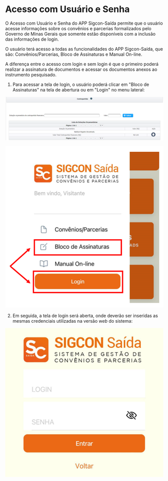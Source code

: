 # Acesso com Usuário e Senha

O Acesso com Usuário e Senha do APP Sigcon-Saída permite que o usuário acesse informações sobre os convênios e parcerias formalizados pelo Governo de Minas Gerais que somente estão disponíveis com a inclusão das informações de login.

O usuário terá acesso a todas as funcionalidades do APP Sigcon-Saída, que são: Convênios/Parcerias, Bloco de Assinaturas e Manual On-line.&#x20;

A diferença entre o acesso com login e sem login é que o primeiro poderá realizar a assinatura de documentos e acessar os documentos anexos ao instrumento pesquisado.

1. Para acessar a tela de login, o usuário poderá clicar em "Bloco de Assinaturas" na tela de abertura ou em "Login" no menu lateral:

![](<../../.gitbook/assets/image (52).png>)

![](<../../.gitbook/assets/image (2) (1) (2).png>)

2. Em seguida, a tela de login será aberta, onde deverão ser inseridas as mesmas credenciais utilizadas na versão _web_ do sistema:

![](<../../.gitbook/assets/WhatsApp Image 2023-03-01 at 10.41.38.jpeg>)

